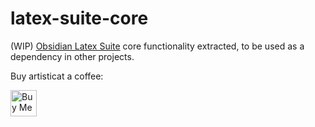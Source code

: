 # latex-suite-core

(WIP) [Obsidian Latex Suite](https://github.com/artisticat1/obsidian-latex-suite) core functionality extracted, to be used as a dependency in other projects.

Buy artisticat a coffee:

<a href='https://ko-fi.com/J3J6BBZAW' target='_blank'><img height='42' style='border:0px;height:42px;' src='https://cdn.ko-fi.com/cdn/kofi1.png?v=3' border='0' alt='Buy Me a Coffee at ko-fi.com' /></a>
